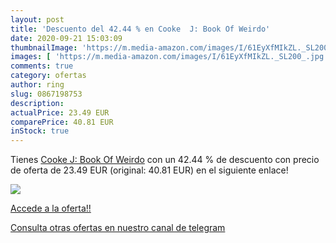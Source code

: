 ```yaml
---
layout: post
title: 'Descuento del 42.44 % en Cooke  J: Book Of Weirdo'
date: 2020-09-21 15:03:09
thumbnailImage: 'https://m.media-amazon.com/images/I/61EyXfMIkZL._SL200_.jpg'
images: [ 'https://m.media-amazon.com/images/I/61EyXfMIkZL._SL200_.jpg' ]
comments: true
category: ofertas
author: ring
slug: 0867198753
description:
actualPrice: 23.49 EUR
comparePrice: 40.81 EUR
inStock: true
---
```


Tienes [Cooke  J: Book Of Weirdo](https://www.amazon.com/dp/0867198753/?tag=redken08-20) con un 42.44 % de descuento con precio de oferta de 23.49 EUR (original: 40.81 EUR) en el siguiente enlace!

[![](https://m.media-amazon.com/images/I/61EyXfMIkZL._SL200_.jpg)](https://www.amazon.com/dp/0867198753/?tag=redken08-20)

[Accede a la oferta!!](https://www.amazon.com/dp/0867198753/?tag=redken08-20)

[Consulta otras ofertas en nuestro canal de telegram](https://t.me/s/ofertas25)
